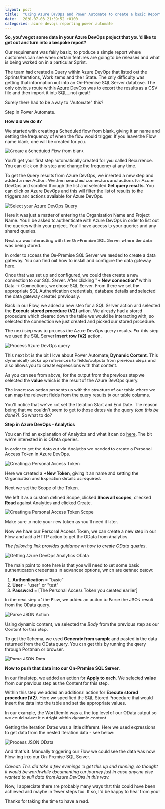 ```yaml
---
layout: post
title:  "Using Azure DevOps and Power Automate to create a basic Report"
date:   2020-07-03 21:39:52 +0100
categories: azure devops reporting power automate
---
```


**So, you've got some data in your Azure DevOps project that you'd like to get out and turn into a bespoke report?**

Our requirement was fairly basic, to produce a simple report where customers can see when certain features are going to be released and what is being worked on in a particular Sprint.

The team had created a Query within Azure DevOps that listed out the Sprints/Iterations, Work Items and their State.  The only difficulty was getting that information out into an On-Premise SQL Server database.  The only obvious route within Azure DevOps was to export the results as a CSV file and then import it into SQL...not great!

Surely there had to be a way to "Automate" this?

Step in Power Automate.

**How did we do it?**

We started with creating a Scheduled flow from blank, giving it an name and setting the frequency of when the flow would trigger.  If you leave the Flow name blank, one will be created for you.

<img src="/images/ScheduledFlowDevOps.png" alt="Create a Scheduled Flow from blank" />

You'll get your first step automatically created for you called Recurrence.  You can click on this step and change the frequency at any time.

To get the Query results from Azure DevOps, we inserted a new step and added a new Action.  We then searched connectors and actions for Azure DevOps and scrolled through the list and selected **Get query results**.  You can click on Azure DevOps and this will filter the list of results to the triggers and actions available for Azure DevOps.

<img src="/images/ActionAzureDevOpsQuery.png" alt="Select your Azure DevOps Query" />

Here it was just a matter of entering the Organisation Name and Project Name.  You'll be asked to authenticate with Azure DevOps in order to list out the queries within your project.  You'll have access to your queries and any shared queries.

Next up was interacting with the On-Premise SQL Server where the data was being stored.

In order to access the On-Premise SQL Server we needed to create a data gateway.  You can find out how to install and configure the data gateway [here](https://docs.microsoft.com/en-us/power-automate/gateway-reference).

Once that was set up and configured, we could then create a new connection to our SQL Server.  After clicking **"+ New connection"** within Data -> Connections, we chose SQL Server.  From there we set the appropriate SQL Authentication credentials, database details and selected the data gateway created previously.

Back in our Flow, we added a new step for a SQL Server action and selected the **Execute stored procedure (V2)** action.  We already had a stored procedure which cleared down the table we would be interacting with, so selected the connection we just created and picked our stored procedure.

The next step was to process the Azure DevOps query results.  For this step we used the SQL Server **Insert row (V2)** action.

<img src="/images/ProcessAzureDevOpsQuery.png" alt="Process Azure DevOps query" />

This next bit is the bit I love about Power Automate; **Dynamic Content**.  This dynamically picks up references to fields/outputs from previous steps and also allows you to create expressions with that content.

As you can see from above, for the output from the previous step we selected the **value** which is the result of the Azure DevOps query.

The insert row action presents us with the structure of our table where we can map the relevent fields from the query results to our table columns.

You'll notice that we've not set the Iteration Start and End Date.  The reason being that we couldn't seem to get to those dates via the query *(can this be done?)*.  So what to do?

**Step in Azure DevOps - Analytics**

You can find an explanation of Analytics and what it can do [here](https://docs.microsoft.com/en-us/azure/devops/report/powerbi/what-is-analytics?view=azure-devops).  The bit we're interested in is OData queries.

In order to get the data out via Analytics we needed to create a Personal Access Token in Azure DevOps.

<img src="/images/PAT.png" alt="Creating a Personal Access Token" />

Here we created a **+New Token**, giving it an name and setting the Organisation and Expiration details as required.

Next we set the Scope of the Token.

We left it as a custom defined Scope, clicked **Show all scopes**, checked **Read** against Analytics and clicked Create.

<img src="/images/PATScope.png" alt="Creating a Personal Access Token Scope" />

Make sure to note your new token as you'll need it later.

Now we have our Personal Access Token, we can create a new step in our Flow and add a HTTP action to get the OData from Analytics.

*The following [link](https://docs.microsoft.com/en-us/azure/devops/report/extend-analytics/wit-analytics?view=azure-devops) provides guidance on how to create OData queries*.

<img src="/images/HTTPRequestOData.png" alt="Getting Azure DevOps Analytics OData" />

The main point to note here is that you will need to set some basic authentication credentials in advanced options, which are defined below:

1. **Authentication** = "basic"
2. **User** = "user" or "test"
3. **Password** = [The Personal Access Token you created earlier]

In the next step of the Flow, we added an action to Parse the JSON result from the OData query.

<img src="/images/ParseJSONAction.png" alt="Parse JSON Action" />

Using dynamic content, we selected the *Body* from the previous step as our Content for this step.

To get the Schema, we used **Generate from sample** and pasted in the data returned from the OData query.  You can get this by running the query through Postman or browser.

<img src="/images/ParseJSONData.png" alt="Parse JSON Data" />

**Now to push that data into our On-Premise SQL Server.**

In our final step, we added an action for **Apply to each**.  We selected **value** from our previous step as the Content for this step.

Within this step we added an additional action for **Execute stored procedure (V2)**.  Here we specified the SQL Stored Procedure that would insert the data into the table and set the appropriate values.

In our example, the WorkItemId was at the top level of our OData output so we could select it outright within dynamic content.

Getting the Iteration Dates was a little different.  Here we used expressions to get data from the nested Iteration data - see below:

<img src="/images/ProcessJSONOData.png" alt="Process JSON OData" />

And that's it.  Manually triggering our Flow we could see the data was now Flow-ing into our On-Premise SQL Server.

*Caveat: This did take a few evenings to get this up and running, so thought it would be worthwhile documenting our journey just in case anyone else wanted to pull data from Azure DevOps in this way.*

Now, I appreciate there are probably many ways that this could have been achieved and maybe in fewer steps too.  If so, I'd be happy to hear from you!

Thanks for taking the time to have a read.